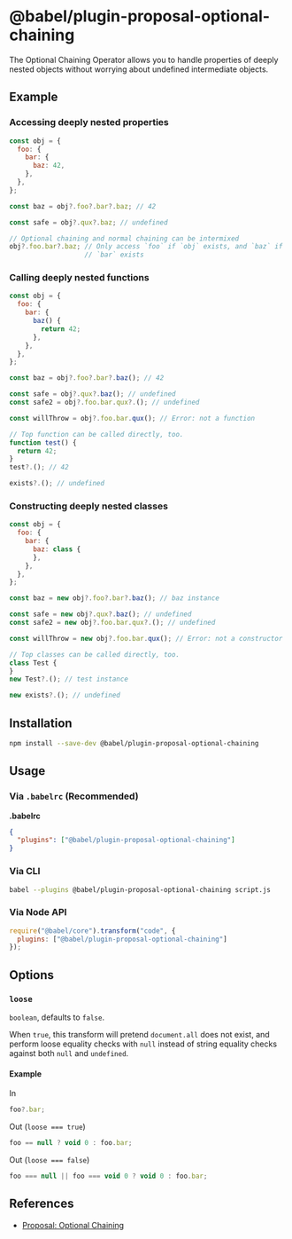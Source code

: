 # @babel/plugin-proposal-optional-chaining

The Optional Chaining Operator allows you to handle properties of deeply nested
objects without worrying about undefined intermediate objects.

## Example

### Accessing deeply nested properties

```js
const obj = {
  foo: {
    bar: {
      baz: 42,
    },
  },
};

const baz = obj?.foo?.bar?.baz; // 42

const safe = obj?.qux?.baz; // undefined

// Optional chaining and normal chaining can be intermixed
obj?.foo.bar?.baz; // Only access `foo` if `obj` exists, and `baz` if
                   // `bar` exists
```

### Calling deeply nested functions

```js
const obj = {
  foo: {
    bar: {
      baz() {
        return 42;
      },
    },
  },
};

const baz = obj?.foo?.bar?.baz(); // 42

const safe = obj?.qux?.baz(); // undefined
const safe2 = obj?.foo.bar.qux?.(); // undefined

const willThrow = obj?.foo.bar.qux(); // Error: not a function

// Top function can be called directly, too.
function test() {
  return 42;
}
test?.(); // 42

exists?.(); // undefined
```

### Constructing deeply nested classes

```js
const obj = {
  foo: {
    bar: {
      baz: class {
      },
    },
  },
};

const baz = new obj?.foo?.bar?.baz(); // baz instance

const safe = new obj?.qux?.baz(); // undefined
const safe2 = new obj?.foo.bar.qux?.(); // undefined

const willThrow = new obj?.foo.bar.qux(); // Error: not a constructor

// Top classes can be called directly, too.
class Test {
}
new Test?.(); // test instance

new exists?.(); // undefined
```

## Installation

```sh
npm install --save-dev @babel/plugin-proposal-optional-chaining
```

## Usage

### Via `.babelrc` (Recommended)

**.babelrc**

```json
{
  "plugins": ["@babel/plugin-proposal-optional-chaining"]
}
```

### Via CLI

```sh
babel --plugins @babel/plugin-proposal-optional-chaining script.js
```

### Via Node API

```javascript
require("@babel/core").transform("code", {
  plugins: ["@babel/plugin-proposal-optional-chaining"]
});
```

## Options

### `loose`

`boolean`, defaults to `false`.

When `true`, this transform will pretend `document.all` does not exist,
and perform loose equality checks with `null` instead of string equality checks
against both `null` and `undefined`.

#### Example

In

```javascript
foo?.bar;
```

Out (`loose === true`)

```javascript
foo == null ? void 0 : foo.bar;
```

Out (`loose === false`)

```javascript
foo === null || foo === void 0 ? void 0 : foo.bar;
```

## References

* [Proposal: Optional Chaining](https://github.com/tc39/proposal-optional-chaining)

